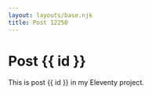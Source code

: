 ```yaml
---
layout: layouts/base.njk
title: Post 12250
---
```


# Post {{ id }}

This is post {{ id }} in my Eleventy project.
